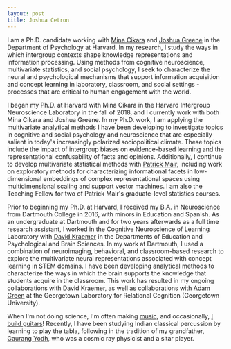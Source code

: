 ```yaml
---
layout: post
title: Joshua Cetron
---
```


I am a Ph.D. candidate working with [Mina Cikara](http://www.intergroupneurosciencelaboratory.com/) and [Joshua Greene](https://www.joshua-greene.net/) in the Department of Psychology at Harvard. In my research, I study the ways in which intergroup contexts shape knowledge representations and information processing. Using methods from cognitive neuroscience, multivariate statistics, and social psychology, I seek to characterize the neural and psychological mechanisms that support information acquisition and concept learning in laboratory, classroom, and social settings - processes that are critical to human engagement with the world.

I began my Ph.D. at Harvard with Mina Cikara in the Harvard Intergroup Neuroscience Laboratory in the fall of 2018, and I currently work with both Mina Cikara and Joshua Greene. In my Ph.D. work, I am applying the multivariate analytical methods I have been developing to investigate topics in cognitive and social psychology and neuroscience that are especially salient in today's increasingly polarized sociopolitical climate. These topics include the impact of intergroup biases on evidence-based learning and the representational confusability of facts and opinions. Additionally, I continue to develop multivariate statistical methods with [Patrick Mair](https://psychology.fas.harvard.edu/people/patrick-mair), including work on exploratory methods for characterizing informational facets in low-dimensional embeddings of complex representational spaces using multidimensional scaling and support vector machines. I am also the Teaching Fellow for two of Patrick Mair's graduate-level statistics courses.

Prior to beginning my Ph.D. at Harvard, I received my B.A. in Neuroscience from Dartmouth College in 2016, with minors in Education and Spanish. As an undergraduate at Dartmouth and for two years afterwards as a full time research assistant, I worked in the Cognitive Neuroscience of Learning Laboratory with [David Kraemer](https://sites.dartmouth.edu/kraemerlab/) in the Departments of Education and Psychological and Brain Sciences. In my work at Dartmouth, I used a combination of neuroimaging, behavioral, and classroom-based research to explore the multivariate neural representations associated with concept learning in STEM domains. I have been developing analytical methods to characterize the ways in which the brain supports the knowledge that students acquire in the classroom. This work has resulted in my ongoing collaborations with David Kraemer, as well as collaborations with [Adam Green](http://cng.georgetown.edu/home) at the Georgetown Laboratory for Relational Cognition (Georgetown University).

When I'm not doing science, I'm often making [music](https://soundcloud.com/josh_cetron), and occasionally, [I build guitars](https://www.facebook.com/jscguitars/)! Recently, I have been studying Indian classical percussion by learning to play the tabla, following in the tradition of my grandfather, [Gaurang Yodh](https://icecube.wisc.edu/news/collaboration/2019/07/joyful-music-filled-life-of-physicist-dr-gaurang-yodh/), who was a cosmic ray physicist and a sitar player.
